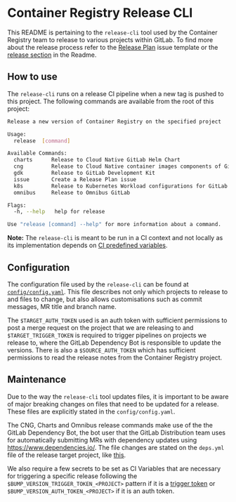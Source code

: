 # Container Registry Release CLI

This README is pertaining to the `release-cli` tool used by the Container Registry team
to release to various projects within GitLab. To find more about the release process
refer to the [Release Plan](https://gitlab.com/gitlab-org/container-registry/-/blob/master/.gitlab/issue_templates/Release%20Plan.md) issue template or the [release section](https://gitlab.com/gitlab-org/container-registry/-/blob/master/docs-gitlab/README.md#releases) in the Readme.

## How to use

The `release-cli` runs on a release CI pipeline when a new tag is pushed to
this project. The following commands are available from the root of this project:

```bash
Release a new version of Container Registry on the specified project

Usage:
  release  [command]

Available Commands:
  charts      Release to Cloud Native GitLab Helm Chart
  cng         Release to Cloud Native container images components of GitLab
  gdk         Release to GitLab Development Kit
  issue       Create a Release Plan issue
  k8s         Release to Kubernetes Workload configurations for GitLab.com
  omnibus     Release to Omnibus GitLab

Flags:
  -h, --help   help for release

Use "release [command] --help" for more information about a command.
```

**Note:** The `release-cli` is meant to be run in a CI context and not locally
as its implementation depends on 
[CI predefined variables](https://docs.gitlab.com/ee/ci/variables/predefined_variables.html). 

## Configuration

The configuration file used by the `release-cli` can be found at [`config/config.yaml`](https://gitlab.com/gitlab-org/container-registry/-/blob/master/cmd/internal/release-cli/.config.yaml). This file
describes not only which projects to release to and files to change, but also allows customisations such as commit messages, MR title and branch name.

The `$TARGET_AUTH_TOKEN` used is an auth token with sufficient permissions to 
post a merge request on the project that we are releasing to and `$TARGET_TRIGGER_TOKEN` is required to trigger pipelines on projects we release to, where the GitLab Dependency Bot is responsible to update the versions. There is also a `$SOURCE_AUTH_TOKEN` which has sufficient permissions to read the release notes from the Container Registry project.

## Maintenance

Due to the way the `release-cli` tool updates files, it is important to be aware of major breaking changes
on files that need to be updated for a release. These files are explicitly stated in the `config/config.yaml`.

The CNG, Charts and Omnibus release commands make use of the the GitLab Dependency Bot, the bot user that the GitLab Distribution team uses for automatically submitting MRs with dependency updates using https://www.dependencies.io/.
The file changes are stated on the `deps.yml` file of the release target project, like [this](https://gitlab.com/gitlab-org/build/CNG/-/blob/master/deps.yml#L87).

We also require a few secrets to be set as CI Variables that are necessary for triggering a specific release following the `$BUMP_VERSION_TRIGGER_TOKEN_<PROJECT>` pattern if it is a [trigger token](https://docs.gitlab.com/ee/ci/triggers/#create-a-trigger-token) or `$BUMP_VERSION_AUTH_TOKEN_<PROJECT>` if it is an auth token.
